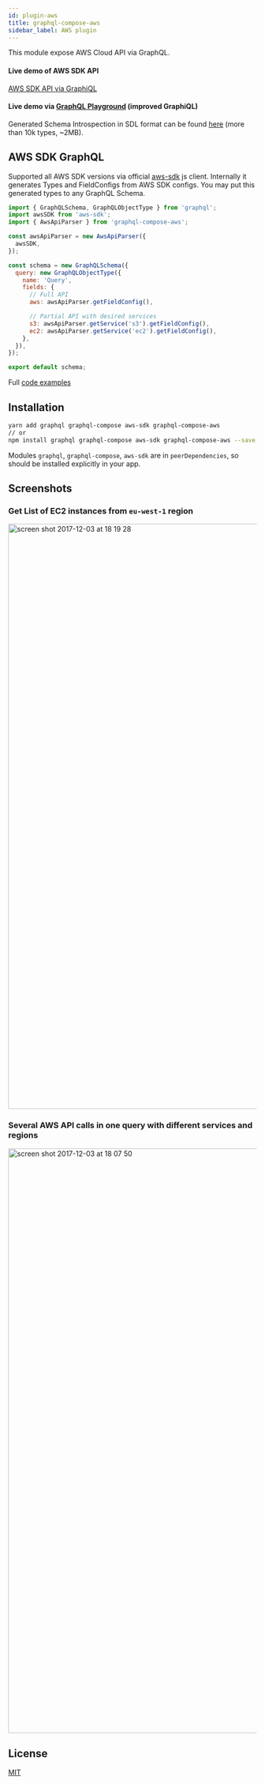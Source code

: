 ```yaml
---
id: plugin-aws
title: graphql-compose-aws
sidebar_label: AWS plugin
---
```


This module expose AWS Cloud API via GraphQL.

#### Live demo of AWS SDK API

[AWS SDK API via GraphiQL](https://graphql-compose.herokuapp.com/aws/?query=%0A%0A%23%20%E2%9C%8B%20%F0%9F%9B%91%20Please%20provide%20you%20credentials%20for%20obtaining%20working%20demo.%0A%23%20%E2%9C%8B%20%F0%9F%9B%91%20You%20need%20to%20wait%20about%2030%20seconds%2C%20before%20documentation%20and%0A%23%20autocompletion%20became%20avaliable.%20Needs%20to%20download%20about%0A%23%209MB%20schema%20introspection.%20Free%20Heroku%20account%20is%20not%20so%20fast%2C%20sorry.%0A%0Aquery%20%7B%0A%20%20aws%28config%3A%20%7B%0A%20%20%20%20accessKeyId%3A%20%22---%3E%20YOUR_KEY%20%3C---%22%2C%0A%20%20%20%20secretAccessKey%3A%20%22---%3E%20YOUR_SECRET%20%3C---%22%2C%0A%20%20%7D%29%20%7B%0A%20%20%20%20s3%20%7B%0A%20%20%20%20%20%20listBuckets%20%7B%0A%20%20%20%20%20%20%20%20Buckets%20%7B%0A%20%20%20%20%20%20%20%20%20%20Name%0A%20%20%20%20%20%20%20%20%20%20CreationDate%0A%20%20%20%20%20%20%20%20%7D%0A%20%20%20%20%20%20%7D%0A%20%20%20%20%7D%0A%20%20%20%20ec2%20%7B%0A%20%20%20%20%20%20euCentralVolumes%3A%20describeVolumes%28%0A%20%20%20%20%20%20%20%20config%3A%20%7B%20region%3A%20%22eu-central-1%22%20%7D%0A%20%20%20%20%20%20%29%20%7B%0A%20%20%20%20%20%20%20%20...VolumeData%0A%20%20%20%20%20%20%7D%0A%0A%20%20%20%20%20%20euWestVolumes%3A%20describeVolumes%28%0A%20%20%20%20%20%20%20%20config%3A%20%7B%20region%3A%20%22eu-west-1%22%20%7D%0A%20%20%20%20%20%20%29%20%7B%0A%20%20%20%20%20%20%20%20...VolumeData%0A%20%20%20%20%20%20%7D%0A%20%20%20%20%7D%0A%20%20%7D%0A%7D%0A%0Afragment%20VolumeData%20on%20AwsEC2DescribeVolumesOutput%20%7B%0A%20%20Volumes%20%7B%0A%20%20%20%20AvailabilityZone%0A%20%20%20%20CreateTime%0A%20%20%20%20Size%0A%20%20%20%20SnapshotId%0A%20%20%20%20State%0A%20%20%20%20VolumeId%0A%20%20%20%20Iops%0A%20%20%20%20VolumeType%0A%20%20%7D%0A%7D%0A%20%20%20%20%20%20)

#### Live demo via [GraphQL Playground](https://graphqlbin.com/plqhO) (improved GraphiQL)

Generated Schema Introspection in SDL format can be found [here](https://raw.githubusercontent.com/graphql-compose/graphql-compose-aws/master/examples/introspection/schema.txt) (more than 10k types, ~2MB).

## AWS SDK GraphQL

Supported all AWS SDK versions via official [aws-sdk](https://github.com/aws/aws-sdk-js) js client. Internally it generates Types and FieldConfigs from AWS SDK configs. You may put this generated types to any GraphQL Schema.

```js
import { GraphQLSchema, GraphQLObjectType } from 'graphql';
import awsSDK from 'aws-sdk';
import { AwsApiParser } from 'graphql-compose-aws';

const awsApiParser = new AwsApiParser({
  awsSDK,
});

const schema = new GraphQLSchema({
  query: new GraphQLObjectType({
    name: 'Query',
    fields: {
      // Full API
      aws: awsApiParser.getFieldConfig(),

      // Partial API with desired services
      s3: awsApiParser.getService('s3').getFieldConfig(),
      ec2: awsApiParser.getService('ec2').getFieldConfig(),
    },
  }),
});

export default schema;
```

Full [code examples](https://github.com/graphql-compose/graphql-compose-aws/tree/master/examples/)

## Installation

```bash
yarn add graphql graphql-compose aws-sdk graphql-compose-aws
// or
npm install graphql graphql-compose aws-sdk graphql-compose-aws --save
```

Modules `graphql`, `graphql-compose`, `aws-sdk` are in `peerDependencies`, so should be installed explicitly in your app.

## Screenshots

### Get List of EC2 instances from `eu-west-1` region

<img width="1185" alt="screen shot 2017-12-03 at 18 19 28" src="https://user-images.githubusercontent.com/1946920/33525931-c7092c7a-d862-11e7-947b-70380693cc8b.png">

### Several AWS API calls in one query with different services and regions

<img width="1184" alt="screen shot 2017-12-03 at 18 07 50" src="https://user-images.githubusercontent.com/1946920/33525932-c8507656-d862-11e7-9e66-4deb27b8f996.png">

## License

[MIT](https://github.com/graphql-compose/graphql-compose-aws/blob/master/LICENSE.md)

